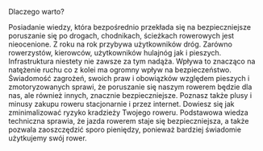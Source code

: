 Dlaczego warto?

Posiadanie wiedzy, która bezpośrednio przekłada się na bezpieczniejsze poruszanie się po drogach, chodnikach, ścieżkach rowerowych jest nieocenione. Z roku na rok przybywa użytkowników dróg. Zarówno rowerzystów, kierowców, użytkowników hulajnóg jak i pieszych. Infrastruktura niestety nie zawsze za tym nadąża. Wpływa to znacząco na natężenie ruchu co z kolei ma ogromny wpływ na bezpieczeństwo. Świadomość zagrożeń, swoich praw i obowiązków względem pieszych i zmotoryzowanych sprawi, że poruszanie się naszym rowerem będzie dla nas, ale również innych, znacznie bezpieczniejsze.
Poznasz także plusy i minusy zakupu roweru stacjonarnie i przez internet. Dowiesz się jak zminimalizować ryzyko kradzieży Twojego roweru. Podstawowa wiedza techniczna sprawia, że jazda rowerem staje się bezpieczniejsza, a także pozwala zaoszczędzić sporo pieniędzy, ponieważ bardziej świadomie użytkujemy swój rower.